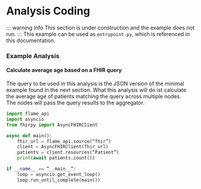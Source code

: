 # Analysis Coding
::: warning Info
This section is under construction and the example does not run.
:::
This example can be used as `entrypoint.py`, which is referenced in this documentation.

### Example Analysis

#### Calculate average age based on a FHIR query
The query to be used in this analysis is the JSON version of the minimal example found in the next section.
What this analysis will do ist calculate the average age of patients matching the query across multiple nodes.  
The nodes will pass the query results to the aggregator.

```python
import flame_api
import asyncio
from fhirpy import AsyncFHIRClient

async def main():
    fhir_url = flame_api.source(“fhir”)
    client = AsyncFHIRClient(fhir_url)
    patients = client.resources(“Patient”)
    print(await patients.count())

if __name__ == “__main__”:
    loop = asyncio.get_event_loop()
    loop.run_until_complete(main())



```






